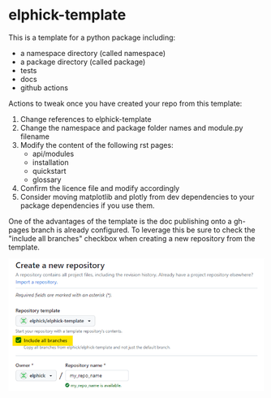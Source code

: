 # elphick-template

This is a template for a python package including:

- a namespace directory (called namespace)
- a package directory (called package)
- tests
- docs
- github actions

Actions to tweak once you have created your repo from this template:

1. Change references to elphick-template
2. Change the namespace and package folder names and module.py filename
3. Modify the content of the following rst pages:
   - api/modules
   - installation
   - quickstart
   - glossary
4. Confirm the licence file and modify accordingly
5. Consider moving matplotlib and plotly from dev dependencies to your package dependencies if you use them.

One of the advantages of the template is the doc publishing onto a gh-pages branch is already configured.
To leverage this be sure to check the "include all branches" checkbox when creating a new repository from the template.

![img.png](docs/source/_static/new_repo_from_template.png)